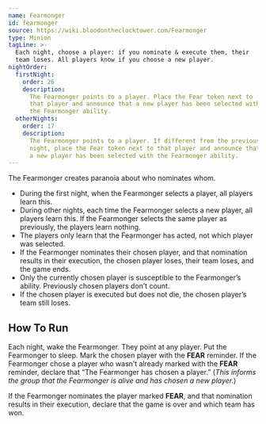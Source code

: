 ```yaml
---
name: Fearmonger
id: fearmonger
source: https://wiki.bloodontheclocktower.com/Fearmonger
type: Minion
tagLine: >-
  Each night, choose a player: if you nominate & execute them, their
  team loses. All players know if you choose a new player.
nightOrder:
  firstNight:
    order: 26
    description:
      The Fearmonger points to a player. Place the Fear token next to
      that player and announce that a new player has been selected with
      the Fearmonger ability.
  otherNights:
    order: 17
    description:
      The Fearmonger points to a player. If different from the previous
      night, place the Fear token next to that player and announce that
      a new player has been selected with the Fearmonger ability.
---
```


The Fearmonger creates paranoia about who nominates whom.

- During the first night, when the Fearmonger selects a player, all
  players learn this.
- During other nights, each time the Fearmonger selects a new player,
  all players learn this. If the Fearmonger selects the same player as
  previously, the players learn nothing.
- The players only learn that the Fearmonger has acted, not which player
  was selected.
- If the Fearmonger nominates their chosen player, and that nomination
  results in their execution, the chosen player loses, their team loses,
  and the game ends.
- Only the currently chosen player is susceptible to the Fearmonger’s
  ability. Previously chosen players don’t count.
- If the chosen player is executed but does not die, the chosen player’s
  team still loses.

## How To Run

Each night, wake the Fearmonger. They point at any player. Put the
Fearmonger to sleep. Mark the chosen player with the **FEAR** reminder.
If the Fearmonger chose a player who wasn’t already marked with the
**FEAR** reminder, declare that “The Fearmonger has chosen a player.”
(_This informs the group that the Fearmonger is alive and has chosen a
new player._)

If the Fearmonger nominates the player marked **FEAR**, and that
nomination results in their execution, declare that the game is over and
which team has won.
